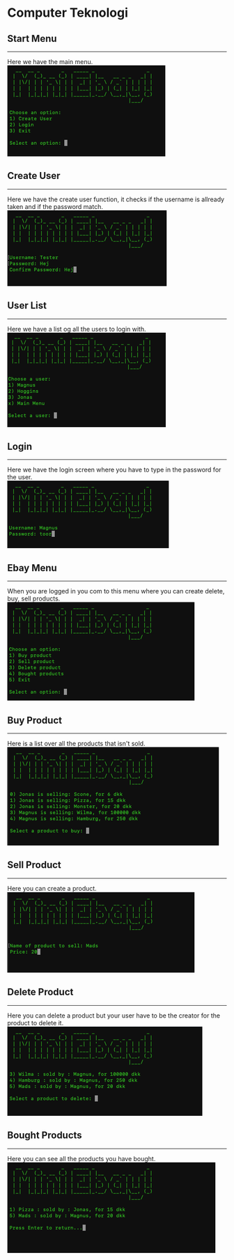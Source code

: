# Computer Teknologi


## Start Menu
----------
Here we have the main menu.<br>
![1](https://github.com/MercantecData/portfolio-Magvib/blob/master/Computer%20Teknologi/pic/1.png)

## Create User
----------
Here we have the create user function, it checks if the username is allready taken and if the password match.<br>
![2](https://github.com/MercantecData/portfolio-Magvib/blob/master/Computer%20Teknologi/pic/2.png)

## User List
----------
Here we have a list og all the users to login with.<br>
![3](https://github.com/MercantecData/portfolio-Magvib/blob/master/Computer%20Teknologi/pic/3.png)

## Login
----------
Here we have the login screen where you have to type in the password for the user.<br>
![4](https://github.com/MercantecData/portfolio-Magvib/blob/master/Computer%20Teknologi/pic/4.png)

## Ebay Menu
----------
When you are logged in you com to this menu where you can create delete, buy, sell products.<br>
![5](https://github.com/MercantecData/portfolio-Magvib/blob/master/Computer%20Teknologi/pic/5.png)

## Buy Product
----------
Here is a list over all the products that isn't sold.<br>
![6](https://github.com/MercantecData/portfolio-Magvib/blob/master/Computer%20Teknologi/pic/6.png)

## Sell Product
----------
Here you can create a product.<br>
![7](https://github.com/MercantecData/portfolio-Magvib/blob/master/Computer%20Teknologi/pic/7.png)

## Delete Product
----------
Here you can delete a product but your user have to be the creator for the product to delete it.<br>
![8](https://github.com/MercantecData/portfolio-Magvib/blob/master/Computer%20Teknologi/pic/8.png)

## Bought Products
----------
Here you can see all the products you have bought.<br>
![9](https://github.com/MercantecData/portfolio-Magvib/blob/master/Computer%20Teknologi/pic/9.png)
